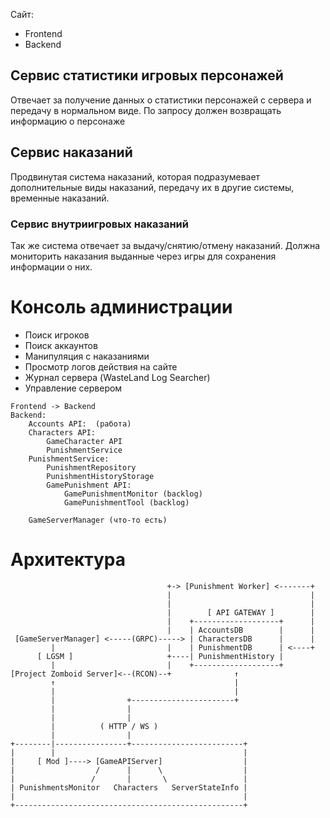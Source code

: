 Сайт:
- Frontend
- Backend

## Сервис статистики игровых персонажей
Отвечает за получение данных о статистики персонажей с сервера и передачу в нормальном виде.
По запросу должен возвращать информацию о персонаже

## Сервис наказаний
Продвинутая система наказаний, которая подразумевает дополнительные виды наказаний, передачу их в другие системы, временные наказаний.
### Сервис внутриигровых наказаний
Так же система отвечает за выдачу/снятию/отмену наказаний.
Должна мониторить наказания выданные через игры для сохранения информации о них.


# Консоль администрации
- Поиск игроков
- Поиск аккаунтов
- Манипуляция с наказаниями
- Просмотр логов действия на сайте
- Журнал сервера (WasteLand Log Searcher)
- Управление сервером


```
Frontend -> Backend
Backend:
	Accounts API:  (работа)
	Characters API:
		GameCharacter API
		PunishmentService
	PunishmentService:
		PunishmentRepository
		PunishmentHistoryStorage
		GamePunishment API:
			GamePunishmentMonitor (backlog)
			GamePunishmentTool (backlog)
	
	GameServerManager (что-то есть)
```

# Архитектура
```
                                   +-> [Punishment Worker] <-------+
                                   |                               |
                                   |                               |
                                   |        [ API GATEWAY ]        |
                                   |    +-------------------+      |
                                   |    | AccountsDB        |      |
 [GameServerManager] <-----(GRPC)-----> | CharactersDB      |      |
         |                         |    | PunishmentDB      | <----+ 
      [ LGSM ]                     +----| PunishmentHistory |
         |                         |    +-------------------+
[Project Zomboid Server]<--(RCON)--+              ↑
         ↑                                        |
         |                                        |
		 |				  +-----------------------+  
		 |				  |	
		 |				  |
		 |		    ( HTTP / WS )           
		 |		       	  |                 
+--------|----------------+-------------------------+
|        |                                          |
|	  [ Mod ]----> [GameAPIServer]                  |
|				   /      |      \                  |
|				  /       |       \                 |
| PunishmentsMonitor   Characters   ServerStateInfo |
|                                                   |
+---------------------------------------------------+
```